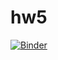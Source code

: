 # hw5
[![Binder](https://mybinder.org/badge_logo.svg)](https://mybinder.org/v2/gh/Suziee159/hw5/HEAD)
